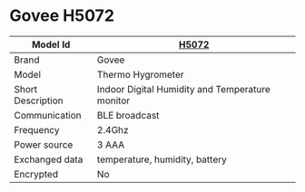 # Govee H5072

|Model Id|[H5072](https://github.com/theengs/decoder/blob/development/src/devices/H5072_json.h)|
|-|-|
|Brand|Govee|
|Model|Thermo Hygrometer|
|Short Description|Indoor Digital Humidity and Temperature monitor|
|Communication|BLE broadcast|
|Frequency|2.4Ghz|
|Power source|3 AAA|
|Exchanged data|temperature, humidity, battery|
|Encrypted|No|
